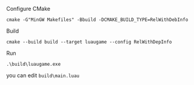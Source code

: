 Configure CMake
```
cmake -G"MinGW Makefiles" -Bbuild -DCMAKE_BUILD_TYPE=RelWithDebInfo
```
Build
```
cmake --build build --target luaugame --config RelWithDepInfo
```
Run
```
.\build\luaugame.exe
```

you can edit ```build\main.luau```

